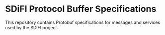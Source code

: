 # SDiFI Protocol Buffer Specifications

This repository contains Protobuf specifications for messages and services used
by the SDiFI project.
